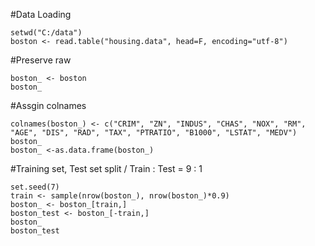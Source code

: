 #Data Loading

    setwd("C:/data")
    boston <- read.table("housing.data", head=F, encoding="utf-8")
    
#Preserve raw
    
    boston_ <- boston
    boston_
    
#Assgin colnames
   
    colnames(boston_) <- c("CRIM", "ZN", "INDUS", "CHAS", "NOX", "RM", "AGE", "DIS", "RAD", "TAX", "PTRATIO", "B1000", "LSTAT", "MEDV")
    boston_
    boston_ <-as.data.frame(boston_)

#Training set, Test set split / Train : Test = 9 : 1 

    set.seed(7)
    train <- sample(nrow(boston_), nrow(boston_)*0.9) 
    boston_ <- boston_[train,] 
    boston_test <- boston_[-train,]
    boston_
    boston_test

